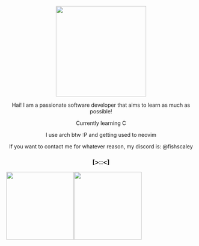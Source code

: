 <p align="center"><img width="240" src="https://78.media.tumblr.com/d370c9a207ba32dfebb8ee2963c59c0d/tumblr_p5wsa4UOHp1x7088uo1_100.gif" /></p>
<p align="center">Hai! I am a passionate software developer that aims to learn as much as possible!</p>
<p align="center">Currently learning C</p>
<p align="center">I use arch btw :P and getting used to neovim</p>
<p align="center">If you want to contact me for whatever reason, my discord is: @fishscaley  </p>

### <p align="center">[>::<]</p>

<div style="display: flex; flex-direction: row;">
  <img height="180em" align=top" src="https://github-readme-stats.vercel.app/api?username=fishscaley&show_icons=true&theme=shadow_green&include_all_commits=true&count_private=true"/>
  <img height="180em" align=top src="https://github-readme-stats.vercel.app/api/top-langs/?username=fishscaley&layout=compact&langs_count=8&theme=shadow_green"/>
</div>

